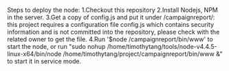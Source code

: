 Steps to deploy the node:
1.Checkout this repository 
2.Install Nodejs, NPM in the server. 
3.Get a copy of config.js and put it under /campaignreport/: this project requires a configuration file config.js which contains security information and is not committed into the repository, please check with the related owner to get the file.
4.Run '$node /campaignreport/bin/www' to start the node, or run "sudo nohup /home/timothytang/tools/node-v4.4.5-linux-x64/bin/node /home/timothytang/project/campaignreport/bin/www &" to start it in service mode.
